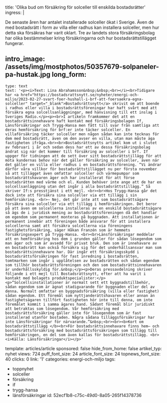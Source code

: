 title: 'Olika bud om försäkring för solceller till enskilda bostadsrätter'
ingress: |
  <p>De senaste åren har antalet installerade solceller ökat i Sverige. Även de med bostadsrätt i form av villa eller radhus kan installera solceller, men hur detta ska försäkras har varit oklart. Tre av landets stora försäkringsbolag har olika bestämmelser kring försäkringarna och hur bostadsrättstillägget fungerar.
  </p>
  
intro_image: /assets/img/mostphotos/50357679-solpaneler-pa-hustak.jpg
long_form:
  -
    type: text
    text: '<p><i>Text: Lina Abrahamsson&nbsp;&nbsp;<br></i><br>Tidigare har <a href="https://bostadsrattsnytt.se/nyheter/energi-och-miljo/2023-02-27-svart-foer-hushall-i-brf-att-foersaekra-egna-solceller" target="_blank">Bostadsrättsnytt</a> skrivit om att boende i radhus eller villa i bostadsrättsföreningar har haft svårt med att försäkra egna solcellsanläggningar, med hänvisning till ett inslag i Sveriges Radio.</p><p><br>I artikeln framkommer det att en bostadsrättsinnehavare haft kontakt med försäkringsbolagen If, Länsförsäkringar och Trygg-Hansa men fått till svar från samtliga att deras hemförsäkring för brf:er inte täcker solceller. En villaförsäkring täcker solceller men någon sådan kan inte tecknas för dem med bostadsrätt, även om den avser en villa, utan man måste äga fastigheten ifråga.<br><br>Bostadsrättsnytts artikel kom ut i slutet av februari i år och sedan dess har ett av dessa försäkringsbolag ändrat sig när det kommer till försäkring av solceller i brf. If uppger för tidningen att de sett över sitt bostadsrättstillägg för att möta kundernas behov när det gäller försäkring av solceller, även när det gäller en villa eller radhus i en bostadsrättsförening. “Vi ändrar därför våra villkor för bostadsrättstillägget nu per första november så att tillägget även omfattar solceller och värmepumpar som bostadsrättshavaren äger och har installerat för att förse bostadsrätten med värme och el. Kunden behöver inte ange att de har en solcellsanläggning utan det ingår i alla bostadsrättstillägg.” Så skriver If:s presstjänst i ett mejl. <br><br>Hos Trygg-Hansa går det dock inte att försäkra sina solceller via ett tillägg i sin hemförsäkring. <br>– Nej, det går inte att som bostadsrättsägare försäkra sina solceller via ett tillägg i hemförsäkringen. Det beror på att även om solcellerna installeras av en enskild bostadsrättsägare så ägs de i juridisk mening av bostadsrättsföreningen då det handlar om egendom som permanent monteras på byggnaden. Att installationen är permanent innebär att föreningen både ansvarar för att installera solcellerna samt att försäkra solcellerna via föreningens fastighetsförsäkring, säger Håkan Franzén som är hemmets försäkringsexpert på Trygg-Hansa. <br><br>Länsförsäkringar meddelar att en hemförsäkring hos dem i grunden gäller för sådan lösegendom som man äger och som är avsedd för privat bruk. Den som är innehavare av en bostadsrätt kan också försäkra sig för det underhållsansvar man som bostadsrättsinnehavare har. Där ingår ett försäkringsskydd i bostadsrättsförsäkringen för fast inredning i bostadsrätten, tomtmarken som ingår i upplåtelsen av bostadsrätten och sådan egendom som tillhör bostadsrättsföreningen och den som bostadsrättsinnehavaren är underhållsskyldig för.&nbsp;</p><p>Deras pressavdelning skriver följande i ett mejl till Bostadsrättsnytt, efter att ha varit i kontakt med bolagets produktspecialister:</p><p>“Solcellsinstallationer är normalt sett ett byggnadstillbehör, sådan egendom som är ägnat stadigvarande för byggnaden eller del av denna. Normalt omfattar en byggnadsförsäkring (villa eller fastighet) sådan egendom. Ett föremål som nyttjanderättshavaren eller annan än fastighetsägaren tillfört fastigheten hör inte till denna, om inte föremålet kommit i samma ägares hand. Sådant föremål blir juridiskt att betraktas som lösegendom. Vår hemförsäkring med bostadsrättsförsäkring gäller inte för lösegendom som är fast installerad utanför bostaden. Några sådana tilläggsförsäkringar har inte Länsförsäkringar för närvarande.”&nbsp;<br><br><b>Kort om bostadsrättstillägg </b><br>För bostadsrättsinnehavare finns hem– och bostadsrättsförsäkring med bostadsrättsförsäkringen som tillägg till hemförsäkringen, en del som även kallas för bostadsrättstillägg. <br><i>Källa: Länsförsäkringar</i></p>'
template: articles/article
sponsored: false
hide_from_home: false
artikel_typ: nyhet
views: 724
puff_font_size: 24
article_font_size: 24
topnews_font_size: 40
clicks: 0
link: '1'
categories: energi-och-miljo
tags:
  - toppnyhet
  - solceller
  - försäkring
  - if
  - trygg-hansa
  - länsförsäkringar
id: 52ecf1b8-c75c-49d0-8a05-265f14378736
